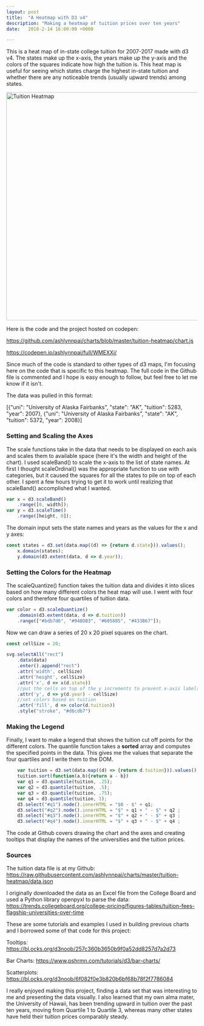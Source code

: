 ```yaml
---
layout: post
title:  "A Heatmap with D3 v4"
description: "Making a heatmap of tuition prices over ten years"
date:   2018-2-14 16:00:00 +0000

---
```


This is a heat map of in-state college tuition for 2007-2017 made with d3 v4. The states make up the x-axis, the years make up the y-axis and the colors of the squares indicate how high the tuition is. This heat map is useful for seeing which states charge the highest in-state tuition and whether there are any noticeable trends (usually upward trends) among states.

<img src="https://www.ashlynnpai.com/assets/tuition_heatmap.png" width="600" alt="Tuition Heatmap" class="img-center" />

Here is the code and the project hosted on codepen:

<https://github.com/ashlynnpai/charts/blob/master/tuition-heatmap/chart.js>

<https://codepen.io/ashlynnpai/full/WMEXXj/>

Since much of the code is standard to other types of d3 maps, I'm focusing here on the code that is specific to this heatmap. The full code in the Github file is commented and I hope is easy enough to follow, but feel free to let me know if it isn't. 


The data was pulled in this format:

[{"uni": "University of Alaska Fairbanks", "state": "AK", "tuition": 5283, "year": 2007}, {"uni": "University of Alaska Fairbanks", "state": "AK", "tuition": 5372, "year": 2008}]

### Setting and Scaling the Axes

The scale functions take in the data that needs to be displayed on each axis and scales them to available space (here it's the width and height of the chart). I used scaleBand() to scale the x-axis to the list of state names. At first I thought scaleOrdinal() was the appropriate function to use with categories, but it caused the squares for all the states to pile on top of each other. I spent a few hours trying to get it to work until realizing that scaleBand() accomplished what I wanted.  

~~~ javascript
var x = d3.scaleBand()
    .range([0, width]);
var y = d3.scaleTime()
    .range([height, 0]);
~~~

The domain input sets the state names and years as the values for the x and y axes:

~~~ javascript
const states = d3.set(data.map((d) => {return d.state})).values();
    x.domain(states);
    y.domain(d3.extent(data, d => d.year));
~~~

### Setting the Colors for the Heatmap

The scaleQuantize() function takes the tuition data and divides it into slices based on how many different colors the heat map will use. I went with four colors and therefore four quartiles of tuition data.

~~~ javascript
var color = d3.scaleQuantize()
    .domain(d3.extent(data, d => d.tuition))
    .range(["#bdb7d6", "#948DB3", "#605885", "#433B67"]);
~~~

Now we can draw a series of 20 x 20 pixel squares on the chart.

~~~ javascript
const cellSize = 20;

svg.selectAll("rect")
    .data(data)
    .enter().append("rect")
    .attr('width', cellSize)
    .attr('height', cellSize)
    .attr('x', d => x(d.state))
    //put the cells on top of the y increments to prevent x-axis labels overlapping
    .attr('y', d => y(d.year) - cellSize)
    //set colors based on tuition
    .attr('fill', d => color(d.tuition))
    .style("stroke", "#d6cdb7")
~~~

### Making the Legend

Finally, I want to make a legend that shows the tuition cut off points for the different colors. The quantile function takes a <b>sorted</b> array and computes the specified points in the data. This gives me the values that separate the four quartiles and I write them to the DOM.

~~~ javascript
    var tuition = d3.set(data.map((d) => {return d.tuition})).values();
    tuition.sort(function(a,b){return a - b})
    var q1 = d3.quantile(tuition, .25);
    var q2 = d3.quantile(tuition, .5);
    var q3 = d3.quantile(tuition, .75);
    var q4 = d3.quantile(tuition, 1);
    d3.select("#q1").node().innerHTML = "$0 - $" + q1;
    d3.select("#q2").node().innerHTML = "$" + q1 + " - $" + q2 ;
    d3.select("#q3").node().innerHTML = "$" + q2 + " - $" + q3 ;
    d3.select("#q4").node().innerHTML = "$" + q3 + " - $" + q4 ;
~~~

The code at Github covers drawing the chart and the axes and creating tooltips that display the names of the universities and the tuition prices.

### Sources

The tuition data file is at my Github: 
<https://raw.githubusercontent.com/ashlynnpai/charts/master/tuition-heatmap/data.json>

I originally downloaded the data as an Excel file from the College Board and used a Python library openpyxl to parse the data:
<https://trends.collegeboard.org/college-pricing/figures-tables/tuition-fees-flagship-universities-over-time>

These are some tutorials and examples I used in building previous charts and I borrowed some of that code for this project:

Tooltips: <https://bl.ocks.org/d3noob/257c360b3650b9f0a52dd8257d7a2d73> 

Bar Charts: <https://www.pshrmn.com/tutorials/d3/bar-charts/>

Scatterplots: <https://bl.ocks.org/d3noob/6f082f0e3b820b6bf68b78f2f7786084> 

I really enjoyed making this project, finding a data set that was interesting to me and presenting the data visually. I also learned that my own alma mater, the University of Hawaii, has been trending upward in tuition over the past ten years, moving from Quartile 1 to Quartile 3, whereas many other states have held their tuition prices comparably steady.